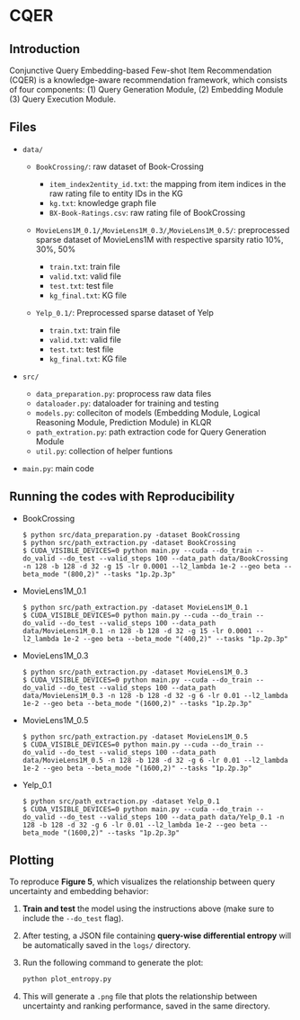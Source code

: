 # CQER

## Introduction

Conjunctive Query Embedding-based Few-shot Item Recommendation (CQER) is a knowledge-aware recommendation framework, which consists of four components: (1) Query Generation Module, (2) Embedding Module (3) Query Execution Module.

## Files

- `data/`
  - `BookCrossing/`: raw dataset of Book-Crossing
    - `item_index2entity_id.txt`: the mapping from item indices in the raw rating file to entity IDs in the KG
    - `kg.txt`: knowledge graph file
    - `BX-Book-Ratings.csv`: raw rating file of BookCrossing
  - `MovieLens1M_0.1/`,`MovieLens1M_0.3/`,`MovieLens1M_0.5/`: preprocessed sparse dataset of MovieLens1M with respective sparsity ratio 10%, 30%, 50%
    - `train.txt`: train file
    - `valid.txt`: valid file
    - `test.txt`: test file
    - `kg_final.txt`: KG file

  - `Yelp_0.1/`: Preprocessed sparse dataset of Yelp
    - `train.txt`: train file
    - `valid.txt`: valid file
    - `test.txt`: test file
    - `kg_final.txt`: KG file
    
- `src/`
  - `data_preparation.py`: proprocess raw data files
  - `dataloader.py`: dataloader for training and testing
  - `models.py`: colleciton of models (Embedding Module, Logical Reasoning Module, Prediction Module) in KLQR
  - `path_extration.py`: path extraction code for Query Generation Module
  - `util.py`: collection of helper funtions
	
- `main.py`: main code
  
## Running the codes with Reproducibility

- BookCrossing 
  ```
  $ python src/data_preparation.py -dataset BookCrossing
  $ python src/path_extraction.py -dataset BookCrossing
  $ CUDA_VISIBLE_DEVICES=0 python main.py --cuda --do_train --do_valid --do_test --valid_steps 100 --data_path data/BookCrossing -n 128 -b 128 -d 32 -g 15 -lr 0.0001 --l2_lambda 1e-2 --geo beta --beta_mode "(800,2)" --tasks "1p.2p.3p"
  ```
  
- MovieLens1M_0.1 
  ```
  $ python src/path_extraction.py -dataset MovieLens1M_0.1 
  $ CUDA_VISIBLE_DEVICES=0 python main.py --cuda --do_train --do_valid --do_test --valid_steps 100 --data_path data/MovieLens1M_0.1 -n 128 -b 128 -d 32 -g 15 -lr 0.0001 --l2_lambda 1e-2 --geo beta --beta_mode "(400,2)" --tasks "1p.2p.3p"
  ```

- MovieLens1M_0.3
  ```
  $ python src/path_extraction.py -dataset MovieLens1M_0.3
  $ CUDA_VISIBLE_DEVICES=0 python main.py --cuda --do_train --do_valid --do_test --valid_steps 100 --data_path data/MovieLens1M_0.3 -n 128 -b 128 -d 32 -g 6 -lr 0.01 --l2_lambda 1e-2 --geo beta --beta_mode "(1600,2)" --tasks "1p.2p.3p"
  ```
  
- MovieLens1M_0.5
  ```
  $ python src/path_extraction.py -dataset MovieLens1M_0.5
  $ CUDA_VISIBLE_DEVICES=0 python main.py --cuda --do_train --do_valid --do_test --valid_steps 100 --data_path data/MovieLens1M_0.5 -n 128 -b 128 -d 32 -g 6 -lr 0.01 --l2_lambda 1e-2 --geo beta --beta_mode "(1600,2)" --tasks "1p.2p.3p"
  ```
  
- Yelp_0.1
  ```
  $ python src/path_extraction.py -dataset Yelp_0.1
  $ CUDA_VISIBLE_DEVICES=0 python main.py --cuda --do_train --do_valid --do_test --valid_steps 100 --data_path data/Yelp_0.1 -n 128 -b 128 -d 32 -g 6 -lr 0.01 --l2_lambda 1e-2 --geo beta --beta_mode "(1600,2)" --tasks "1p.2p.3p"
  ```

## Plotting

To reproduce **Figure 5**, which visualizes the relationship between query uncertainty and embedding behavior:

1. **Train and test** the model using the instructions above (make sure to include the `--do_test` flag).
2. After testing, a JSON file containing **query-wise differential entropy** will be automatically saved in the `logs/` directory.
3. Run the following command to generate the plot:

   ```bash
   python plot_entropy.py 
   ```

4. This will generate a `.png` file that plots the relationship between uncertainty and ranking performance, saved in the same directory.
